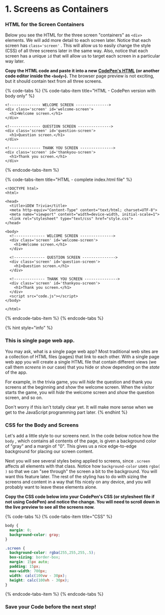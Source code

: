# 1. Screens as Containers

### HTML for the Screen Containers

Below you see the HTML for the three screen "containers" as `<div>` elements. We will add more detail to each screen later. Notice that each screen has `class='screen'` . This will allow us to easily change the style \(CSS\) of all three screens later in the same way. Also, notice that each screen has a unique `id` that will allow us to target each screen in a particular way later. 

**Copy the HTML code and paste it into a new** [**CodePen's HTML**](https://codepen.io/pen/) **\(or another code editor inside the `<body>`\).** The browser page preview is not exciting, but it should contain text from all three screens.

{% code-tabs %}
{% code-tabs-item title="HTML - CodePen version with body only" %}
```markup
<!-------------- WELCOME SCREEN --------------->
<div class='screen' id='welcome-screen'>
  <h1>Welcome screen.</h1>
</div>

<!-------------- QUESTION SCREEN --------------->
<div class='screen' id='question-screen'>
  <h1>Question screen.</h1>
</div>

<!-------------- THANK YOU SCREEN --------------->
<div class='screen' id='thankyou-screen'>
  <h1>Thank you screen.</h1>
</div>
```
{% endcode-tabs-item %}

{% code-tabs-item title="HTML - complete index.html file" %}
```markup
<!DOCTYPE html>
<html>

<head>
  <title>iDEW Trivia</title>
  <meta http-equiv="Content-Type" content="text/html; charset=UTF-8">
  <meta name="viewport" content="width=device-width, initial-scale=1">
  <link rel="stylesheet" type="text/css" href="style.css">
</head>

<body>
  <!-------------- WELCOME SCREEN --------------->
  <div class='screen' id='welcome-screen'>
    <h1>Welcome screen.</h1>
  </div>

  <!-------------- QUESTION SCREEN --------------->
  <div class='screen' id='question-screen'>
    <h1>Question screen.</h1>
  </div>

  <!-------------- THANK YOU SCREEN --------------->
  <div class='screen' id='thankyou-screen'>
    <h1>Thank you screen.</h1>
  </div>
  <script src="code.js"></script>
</body>

</html>
```
{% endcode-tabs-item %}
{% endcode-tabs %}

>

{% hint style="info" %}
### **This is single page web app.** 

You may ask, what is a single page web app? Most traditional web sites are a collection of HTML files \(pages\) that link to each other. With a single page web app you will create a single HTML file that contain different views \(we call them _screens_ in our case\) that you hide or show depending on the _state_ of the app. 

For example, in the trivia game, you will _hide_ the question and thank you screens at the beginning and _show_ the welcome screen. When the visitor starts the game, you will _hide_ the welcome screen and _show_ the question screen, and so on.

Don't worry if this isn't totally clear yet. It will make more sense when we get to the JavaScript programming part later.
{% endhint %}



### CSS for the Body and Screens

Let's add a little style to our screens next. In the code below notice how the `body` , which contains all contents of the page, is given a background color of "gray" and a margin of "0". This gives us a nice edge-to-edge background for placing our screen content. 

Next you will see several styles being applied to screens, since `.screen` affects all elements with that class. Notice how `background-color` uses `rgba( )` so that we can "see through" the screen a bit to the background. You will want this feature later. The rest of the styling has to do with sizing the screens and content in a way that fits nicely on any device, and you will probably want to leave these elements alone.

**Copy the CSS code below into your CodePen's CSS \(or stylesheet file if not using CodePen\) and notice the change. You will need to scroll down in the live preview to see all the screens now.**

{% code-tabs %}
{% code-tabs-item title="CSS" %}
```css
body {
  margin: 0;
  background-color: gray;
}

.screen {
  background-color: rgba(255,255,255,.5);
  box-sizing: border-box;
  margin: 15px auto;
  padding: 15px;
  max-width: 700px;
  width: calc(100vw - 30px);
  height: calc(100vh - 30px);
}
```
{% endcode-tabs-item %}
{% endcode-tabs %}

### **Save your Code before the next step!**



